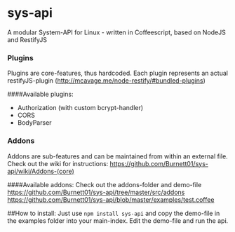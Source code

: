 # sys-api
A modular System-API for Linux - written in Coffeescript, based on NodeJS and RestifyJS

### Plugins
Plugins are core-features, thus hardcoded.
Each plugin represents an actual restifyJS-plugin (http://mcavage.me/node-restify/#bundled-plugins)

####Available plugins:
+ Authorization (with custom bcrypt-handler)
+ CORS
+ BodyParser

### Addons
Addons are sub-features and can be maintained from within an external file.
Check out the wiki for instructions: https://github.com/Burnett01/sys-api/wiki/Addons-(core)

####Available addons:
Check out the addons-folder and demo-file
https://github.com/Burnett01/sys-api/tree/master/src/addons
https://github.com/Burnett01/sys-api/blob/master/examples/test.coffee

##How to install:
Just use `npm install sys-api` and copy the demo-file in the examples folder into your main-index. 
Edit the demo-file and run the api.